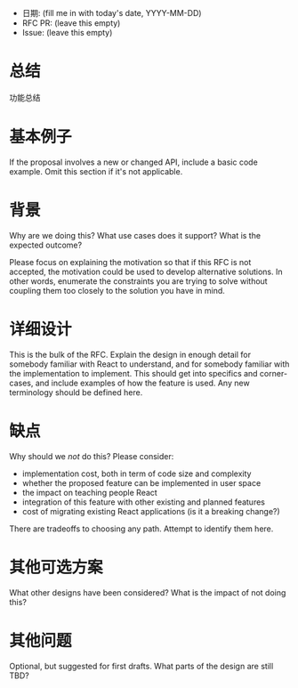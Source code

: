 - 日期: (fill me in with today's date, YYYY-MM-DD)
- RFC PR: (leave this empty)
- Issue: (leave this empty)

# 总结

功能总结

# 基本例子

If the proposal involves a new or changed API, include a basic code example.
Omit this section if it's not applicable.

# 背景

Why are we doing this? What use cases does it support? What is the expected
outcome?

Please focus on explaining the motivation so that if this RFC is not accepted,
the motivation could be used to develop alternative solutions. In other words,
enumerate the constraints you are trying to solve without coupling them too
closely to the solution you have in mind.

# 详细设计

This is the bulk of the RFC. Explain the design in enough detail for somebody
familiar with React to understand, and for somebody familiar with the
implementation to implement. This should get into specifics and corner-cases,
and include examples of how the feature is used. Any new terminology should be
defined here.

# 缺点

Why should we *not* do this? Please consider:

- implementation cost, both in term of code size and complexity
- whether the proposed feature can be implemented in user space
- the impact on teaching people React
- integration of this feature with other existing and planned features
- cost of migrating existing React applications (is it a breaking change?)

There are tradeoffs to choosing any path. Attempt to identify them here.

# 其他可选方案

What other designs have been considered? What is the impact of not doing this?

# 其他问题

Optional, but suggested for first drafts. What parts of the design are still
TBD?

